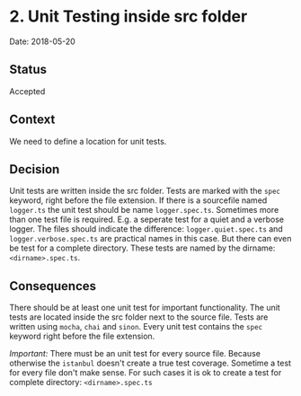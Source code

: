# 2. Unit Testing inside src folder

Date: 2018-05-20

## Status

Accepted

## Context

We need to define a location for unit tests. 

## Decision

Unit tests are written inside the src folder. Tests are marked with the `spec` keyword, right before the file extension. If there is a sourcefile named `logger.ts` the unit test should be name `logger.spec.ts`. Sometimes more than one test file is required. E.g. a seperate test for a quiet and a verbose logger. The files should indicate the difference: `logger.quiet.spec.ts` and `logger.verbose.spec.ts` are practical names in this case. But there can even be test for a complete directory. These tests are named by the dirname: `<dirname>.spec.ts`. 

## Consequences

There should be at least one unit test for important functionality. The unit tests are located inside the src folder next to the source file. Tests are written using `mocha`, `chai` and `sinon`. Every unit test contains the `spec` keyword right before the file extension.

*Important:* There must be an unit test for every source file. Because otherwise the `istanbul` doesn't create a true test coverage. Sometime a test for every file don't make sense. For such cases it is ok to create a test for complete directory: `<dirname>.spec.ts`
